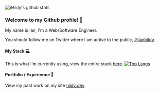 ![iHildy's github stats](https://github-readme-stats.vercel.app/api?username=iHildy&show_icons=true&theme=vue-dark)

### Welcome to my Github profile! 🦖

My name is Ian, I'm a Web/Software Engineer.

You should follow me on Twitter where I am active to the public, [@ianhildy](https://twitter.com/ianhildy).

#### My Stack 💻
This is what I'm currently using, view the entire stack [here](https://stackshare.io/ezolla/my-stack).
[![Top Langs](https://github-readme-stats.vercel.app/api/top-langs/?username=iHildy&theme=vue-dark)](https://github.com/iHildy/github-readme-stats)

#### Portfolio / Experience 👤
View my past work on my site [hildy.dev](https://hildy.dev/).
